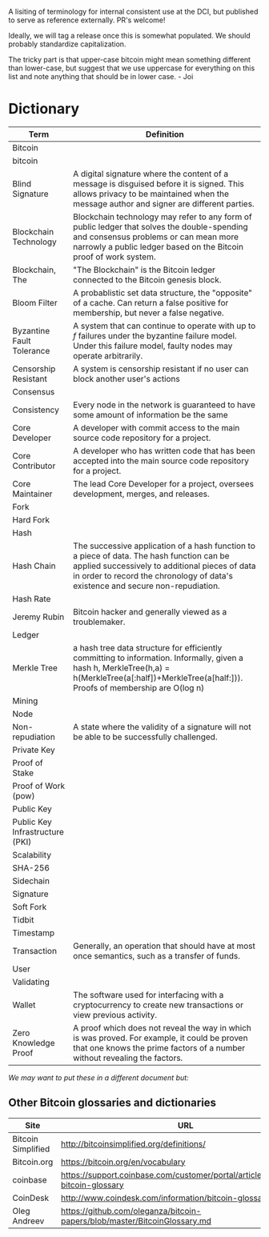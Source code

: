 A lisiting of terminology for internal consistent use at the DCI, but published to serve as reference externally. PR's welcome!

Ideally, we will tag a release once this is somewhat populated. We should probably standardize capitalization.

The tricky part is that upper-case bitcoin might mean something different than lower-case, but suggest that we use uppercase for everything on this list and note anything that should be in lower case. - Joi

# Dictionary

| Term | Definition |
| --- | --- |
| Bitcoin | |
| bitcoin | |
| Blind Signature | A digital signature where the content of a message is disguised before it is signed. This allows privacy to be maintained when the message author and signer are different parties. |
| Blockchain Technology | Blockchain technology may refer to any form of public ledger that solves the double-spending and consensus problems or can mean more narrowly a public ledger based on the Bitcoin proof of work system. |
| Blockchain, The | "The Blockchain" is the Bitcoin ledger connected to the Bitcoin genesis block. |
| Bloom Filter| A probablistic set data structure, the "opposite" of a cache. Can return a false positive for membership, but never a false negative. |
| Byzantine Fault Tolerance | A system that can continue to operate with up to _f_ failures under the byzantine failure model. Under this failure model, faulty nodes may operate arbitrarily.|
| Censorship Resistant | A system is censorship resistant if no user can block another user's actions |
| Consensus ||
| Consistency | Every node in the network is guaranteed to have some amount of information be the same |
| Core Developer | A developer with commit access to the main source code repository for a project. |
| Core Contributor | A developer who has written code that has been accepted into the main source code repository for a project. |
| Core Maintainer | The lead Core Developer for a project, oversees development, merges, and releases.|
| Fork ||
| Hard Fork || An ocurrence when the software to maintain a consensus based network (like a blockchain) changes on some nodes but not others, and both types of nodes continue working towards independent consensus on two separate networks. Can happen by accident due to a bug in software which can cause a reorganization of the chain and requires nodes to update software. Can also happen on purpose when a change to original consensus codebase is made expressly to introduce new rules that are not compatible with old consensus rules. In this second scenario this could be done in the case of a unanimous upgrade to a new codebase (wherein ~all people will upgrade to the new software and the old one will cease to run on any nodes) or contentiously, when someone or a group of people change the consensus mechanism and others do not agree to the change, in which case two parallel networks will continue to run. |
| Hash | |
| Hash Chain | The successive application of a hash function to a piece of data. The hash function can be applied successively to additional pieces of data in order to record the chronology of data's existence and secure non-repudiation. |
| Hash Rate | | The amount of hashes that can be caculated by a given hardware.
| Jeremy Rubin | Bitcoin hacker and generally viewed as a troublemaker. |
| Ledger || A list of transactions, like a receipt.
| Merkle Tree | a hash tree data structure for efficiently committing to information. Informally, given a hash h, MerkleTree(h,a) = h(MerkleTree(a[:half])+MerkleTree(a[half:])). Proofs of membership are O(log n)|
| Mining ||
| Node || A computer running consensus code. A machine running blockchain software for a given network.
| Non-repudiation | A state where the validity of a signature will not be able to be successfully challenged. |
| Private Key ||
| Proof of Stake | |
| Proof of Work (pow) ||
| Public Key | |
| Public Key Infrastructure (PKI) ||
| Scalability ||
| SHA-256 | |
| Sidechain || A blockchain that is separate from another, but that have some form of interoperability in mind. |
| Signature | |
| Soft Fork || A change to consensus code that does not result in two parallel chains, but instead changes features of a blockchain that nodes running older software still deems valid even if they don't fully understand some of the data.
| Tidbit | |
| Timestamp | |
| Transaction| Generally, an operation that should have at most once semantics, such as a transfer of funds. |
| User || A person utilizing a blockchain. In most usecases a user is someone with a wallet (a public and private key). |
| Validating || A process wherin nodes determine whether transactions on a network followed all consensus rules; this is an automatic process done by node software. |
| Wallet | The software used for interfacing with a cryptocurrency to create new transactions or view previous activity. |
| Zero Knowledge Proof | A proof which does not reveal the way in which is was proved. For example, it could be proven that one knows the prime factors of a number without revealing the factors. |

_We may want to put these in a different document but:_

## Other Bitcoin glossaries and dictionaries

| Site | URL |
| --- | --- |
| Bitcoin Simplified | http://bitcoinsimplified.org/definitions/ |
| Bitcoin.org | https://bitcoin.org/en/vocabulary |
| coinbase | https://support.coinbase.com/customer/portal/articles/1833695-bitcoin-glossary |
| CoinDesk | http://www.coindesk.com/information/bitcoin-glossary/ |
| Oleg Andreev | https://github.com/oleganza/bitcoin-papers/blob/master/BitcoinGlossary.md |
